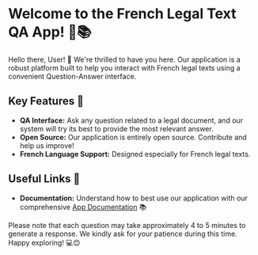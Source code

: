 # Welcome to the French Legal Text QA App! 🚀📚

Hello there, User! 👋 We're thrilled to have you here. Our application is a robust platform built to help you interact with French legal texts using a convenient Question-Answer interface.

## Key Features 🌟

- **QA Interface:** Ask any question related to a legal document, and our system will try its best to provide the most relevant answer.
- **Open Source:** Our application is entirely open source. Contribute and help us improve!
- **French Language Support:** Designed especially for French legal texts.

## Useful Links 🔗

- **Documentation:** Understand how to best use our application with our comprehensive [App Documentation](https://github.com/billmetangmo/challenge-with-langchain) 📚

Please note that each question may take approximately 4 to 5 minutes to generate a response. We kindly ask for your patience during this time.
Happy exploring! 💻😊